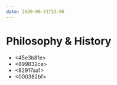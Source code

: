 ```yaml
---
date: 2020-09-21T23:06
---
```


# Philosophy & History

* <45e3b81e>
* <899832ce>
* <82917aa1>
* <000382bf>
